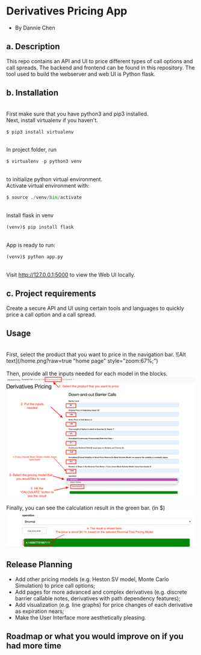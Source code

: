 # Derivatives Pricing App
 - By Dannie Chen

## a. Description
This repo contains an API and UI to price different types of call options and call spreads. The backend and frontend can be found in this repository. The tool used to build the webserver and web UI is Python flask.
## b. Installation
<br/>First make sure that you have python3 and pip3 installed.
<br/>Next, install virtualenv if you haven't.
```python
$ pip3 install virtualenv 
```
<br/>In project folder, run
```python
$ virtualenv -p python3 venv
```
<br/>to initialize python virtual environment.
<br/>Activate virtual environment with:
```python
$ source ./venv/bin/activate
```
<br/>Install flask in venv
```python
(venv)$ pip install flask
```
<br/>App is ready to run:
```python
(venv)$ python app.py
```
<br/>Visit http://127.0.0.1:5000 to view the Web UI locally.

## c. Project requirements
Create a secure API and UI using certain tools and languages to quickly price a call option and a call spread.
## Usage
<br/>First, select the product that you want to price in the navigation bar. 
![Alt text](/home.png?raw=true "home page" style="zoom:67%;")
<br/>
<br/> Then, provide all the inputs needed for each model in the blocks.
![Alt text](/barrier.png?raw=true "pricing page")
<br/>
<br/> Finally, you can see the calculation result in the green bar. (in $)
![Alt text](/result.png?raw=true "output")
## Release Planning
- Add other pricing models (e.g. Heston SV model, Monte Carlo Simulation) to price call options;
- Add pages for more advanced and complex derivatives (e.g. discrete barrier callable notes, derivatives with path dependency features);
- Add visualization (e.g. line graphs) for price changes of each derivative as expiration nears;
- Make the User Interface more aesthetically pleasing.
## Roadmap or what you would improve on if you had more time
